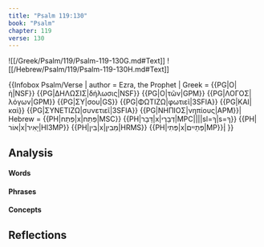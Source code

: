```yaml
---
title: "Psalm 119:130"
book: "Psalm"
chapter: 119
verse: 130
---
```

![[/Greek/Psalm/119/Psalm-119-130G.md#Text]]
![[/Hebrew/Psalm/119/Psalm-119-130H.md#Text]]

{{Infobox Psalm/Verse |
  author = Ezra, the Prophet |
  Greek = {{PG|Ο|ἡ|NSF}} {{PG|ΔΗΛΩΣΙΣ|δήλωσις|NSF}} {{PG|Ο|τῶν|GPM}} {{PG|ΛΟΓΟΣ|λόγων|GPM}} {{PG|ΣΥ|σου|GS}} {{PG|ΦΩΤΙΖΩ|φωτιεῖ|3SFIA}} {{PG|ΚΑΙ|καὶ}} {{PG|ΣΥΝΕΤΙΖΩ|συνετιεῖ|3SFIA}} {{PG|ΝΗΠΙΟΣ|νηπίους|APM}}|
  Hebrew = {{PH|פֵּתַח|x|פֵּתַח|MSC}} {{PH|דָּבָר|x|דְּבָרֶי|MPC||||sl=ךָ|s=ךָ}} {{PH|אוֹר|x|יָאִיר|HI3MP}} {{PH|בִּין|x|מֵבִין|HRMS}} {{PH|פְּתִי|x|פְּתָיִים|MP}}׃|
}}

## Analysis

#### Words

#### Phrases

#### Concepts

## Reflections
